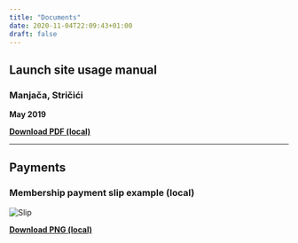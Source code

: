 ```yaml
---
title: "Documents"
date: 2020-11-04T22:09:43+01:00
draft: false
---
```


## Launch site usage manual
### Manjača, Stričići
**May 2019**

**[Download PDF (local)](/docs/prirucnik-za-koristenje-terena-manjaca-maj-2019.pdf)**


---

## Payments
### Membership payment slip example (local)
![Slip](/docs/uplatnica-clanarina.png)

**[Download PNG (local)](/docs/uplatnica-clanarina.png)**



